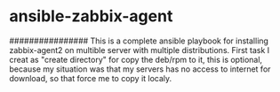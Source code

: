 # ansible-zabbix-agent<br/>
################
This is a complete ansible playbook for installing zabbix-agent2 on multible server with multiple distributions.
First task I creat as "create directory" for copy the deb/rpm to it, this is optional, because my situation was that my servers has no access to internet for download, so that force me to copy it localy.

